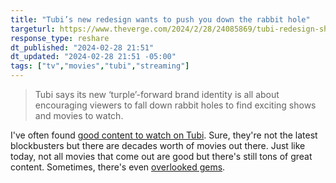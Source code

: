 ```yaml
---
title: "Tubi’s new redesign wants to push you down the rabbit hole"
targeturl: https://www.theverge.com/2024/2/28/24085869/tubi-redesign-shows-movies-turple
response_type: reshare
dt_published: "2024-02-28 21:51"
dt_updated: "2024-02-28 21:51 -05:00"
tags: ["tv","movies","tubi","streaming"]
---
```


> Tubi says its new ‘turple’-forward brand identity is all about encouraging viewers to fall down rabbit holes to find exciting shows and movies to watch.

I've often found [good content to watch on Tubi](/responses/streaming-fatigue-collecting-dvds). Sure, they're not the latest blockbusters but there are decades worth of movies out there. Just like today, not all movies that come out are good but there's still tons of great content. Sometimes, there's even [overlooked gems](/responses/dread-central-overlook-motel).  